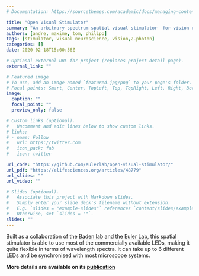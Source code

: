 ```yaml
---
# Documentation: https://sourcethemes.com/academic/docs/managing-content/

title: "Open Visual Stimulator"
summary: "An arbitrary-spectrum spatial visual stimulator  for vision research"
authors: [andre, maxime, tom, philipp]
tags: [stimulator, visual neuroscience, vision,2-photon]
categories: []
date: 2020-02-18T15:00:56Z

# Optional external URL for project (replaces project detail page).
external_link: ""

# Featured image
# To use, add an image named `featured.jpg/png` to your page's folder.
# Focal points: Smart, Center, TopLeft, Top, TopRight, Left, Right, BottomLeft, Bottom, BottomRight.
image:
  caption: ""
  focal_point: ""
  preview_only: false

# Custom links (optional).
#   Uncomment and edit lines below to show custom links.
# links:
# - name: Follow
#   url: https://twitter.com
#   icon_pack: fab
#   icon: twitter

url_code: "https://github.com/eulerlab/open-visual-stimulator/"
url_pdf: "https://elifesciences.org/articles/48779"
url_slides: ""
url_video: ""

# Slides (optional).
#   Associate this project with Markdown slides.
#   Simply enter your slide deck's filename without extension.
#   E.g. `slides = "example-slides"` references `content/slides/example-slides.md`.
#   Otherwise, set `slides = ""`.
slides: ""
---
```


Built as a collaboration of the [Baden lab](<badenlab.org>) and the [Euler Lab](<http://www.eye-tuebingen.de/eulerlab/>), this spatial stimulator is able to use most of the commercially available LEDs, making it quite flexible in terms of wavelength spectra. It can take up to 6 different LEDs and be synchronised with most microscope systems. 

**More details are available on its [publication](<https://elifesciences.org/articles/48779>)**
